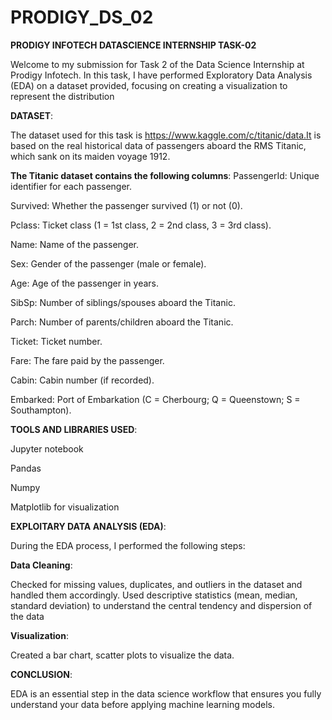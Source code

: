 # PRODIGY_DS_02

**PRODIGY INFOTECH DATASCIENCE INTERNSHIP TASK-02**

Welcome to my submission for Task 2 of the Data Science Internship at Prodigy Infotech. In this task, I have performed Exploratory Data Analysis (EDA) on a dataset provided, focusing on creating a visualization to represent the distribution

**DATASET**:

The dataset used for this task is  https://www.kaggle.com/c/titanic/data.It is based on the real historical data of passengers aboard the RMS Titanic, which sank on its maiden voyage 1912.

**The Titanic dataset contains the following columns**:
PassengerId: Unique identifier for each passenger.

Survived: Whether the passenger survived (1) or not (0).

Pclass: Ticket class (1 = 1st class, 2 = 2nd class, 3 = 3rd class).

Name: Name of the passenger.

Sex: Gender of the passenger (male or female).

Age: Age of the passenger in years.

SibSp: Number of siblings/spouses aboard the Titanic.

Parch: Number of parents/children aboard the Titanic.

Ticket: Ticket number.

Fare: The fare paid by the passenger.

Cabin: Cabin number (if recorded).

Embarked: Port of Embarkation (C = Cherbourg; Q = Queenstown; S = Southampton).

**TOOLS AND LIBRARIES USED**:

Jupyter notebook

Pandas

Numpy

Matplotlib for visualization

**EXPLOITARY DATA ANALYSIS (EDA)**:

During the EDA process, I performed the following steps:

**Data Cleaning**:

Checked for missing values, duplicates, and outliers in the dataset and handled them accordingly. Used descriptive statistics (mean, median, standard deviation) to understand the central tendency and dispersion of the data

**Visualization**:

Created a bar chart, scatter plots to visualize the data.

**CONCLUSION**:

EDA is an essential step in the data science workflow that ensures you fully understand your data before applying machine learning models.
